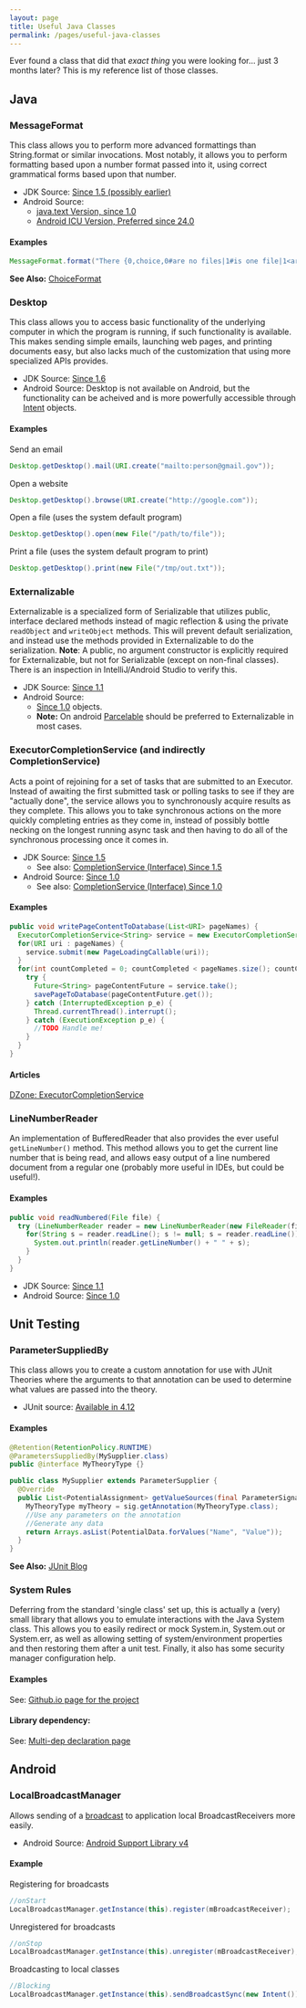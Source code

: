 ```yaml
---
layout: page
title: Useful Java Classes
permalink: /pages/useful-java-classes
---
```


Ever found a class that did that *exact thing* you were looking for... just 3 months later? This is my reference list of those classes.

Java
------

### MessageFormat
This class allows you to perform more advanced formattings than String.format or similar invocations. Most notably, it allows you to perform formatting based upon a number format passed into it, using correct grammatical forms based upon that number.

* JDK Source: [Since 1.5 (possibly earlier)](https://docs.oracle.com/javase/8/docs/api/java/text/MessageFormat.html)
* Android Source:
  * [java.text Version, since 1.0](https://developer.android.com/reference/java/text/MessageFormat.html)
  * [Android ICU Version, Preferred since 24.0](https://developer.android.com/reference/android/icu/text/MessageFormat.html) 


#### Examples
```java
MessageFormat.format("There {0,choice,0#are no files|1#is one file|1<are {0,number,integer} files}", 3)
```

**See Also:** [ChoiceFormat](https://docs.oracle.com/javase/8/docs/api/java/text/ChoiceFormat.html)

### Desktop
This class allows you to access basic functionality of the underlying computer in which the program is running, if such functionality is available. This makes sending simple emails, launching web pages, and printing documents easy, but also lacks much of the customization that using more specialized APIs provides.

* JDK Source: [Since 1.6](https://docs.oracle.com/javase/8/docs/api/java/awt/Desktop.html)
* Android Source: Desktop is not available on Android, but the functionality can be acheived and is more powerfully accessible through [Intent](https://developer.android.com/reference/android/content/Intent.html) objects.

#### Examples

Send an email

```java
Desktop.getDesktop().mail(URI.create("mailto:person@gmail.gov"));
```
Open a website

```java
Desktop.getDesktop().browse(URI.create("http://google.com"));
```

Open a file (uses the system default program)

```java
Desktop.getDesktop().open(new File("/path/to/file"));
```

Print a file (uses the system default program to print)

```java
Desktop.getDesktop().print(new File("/tmp/out.txt"));
```

### Externalizable
Externalizable is a specialized form of Serializable that utilizes public, interface declared methods instead of magic reflection & using the private `readObject` and `writeObject` methods. This will prevent default serialization, and instead use the methods provided in Externalizable to do the serialization. **Note**: A public, no argument constructor is explicitly required for Externalizable, but not for Serializable (except on non-final classes). There is an inspection in IntelliJ/Android Studio to verify this.

* JDK Source: [Since 1.1](https://docs.oracle.com/javase/8/docs/api/java/io/Externalizable.html)
* Android Source: 
  * [Since 1.0](https://developer.android.com/reference/java/io/Externalizable.html) objects.
  * **Note:** On android [Parcelable](https://developer.android.com/reference/android/os/Parcelable.html) should be preferred to Externalizable in most cases.

### ExecutorCompletionService (and indirectly CompletionService)
Acts a point of rejoining for a set of tasks that are submitted to an Executor. Instead of awaiting the first submitted task or polling tasks to see if they are "actually done", the service allows you to synchronously acquire results as they complete. This allows you to take synchronous actions on the more quickly completing entries as they come in, instead of possibly bottle necking on the longest running async task and then having to do all of the synchronous processing once it comes in.

* JDK Source: [Since 1.5](https://docs.oracle.com/javase/7/docs/api/java/util/concurrent/ExecutorCompletionService.html)
  * See also: [CompletionService (Interface) Since 1.5](https://docs.oracle.com/javase/7/docs/api/java/util/concurrent/CompletionService.html)
* Android Source: [Since 1.0](https://developer.android.com/reference/java/util/concurrent/ExecutorCompletionService.html)
  * See also: [CompletionService (Interface) Since 1.0](https://developer.android.com/reference/java/util/concurrent/CompletionService.html)

#### Examples
```java
public void writePageContentToDatabase(List<URI> pageNames) {
  ExecutorCompletionService<String> service = new ExecutorCompletionService<>(mBackgroundLoadingPool);
  for(URI uri : pageNames) {
    service.submit(new PageLoadingCallable(uri));
  }
  for(int countCompleted = 0; countCompleted < pageNames.size(); countCompleted++) {
    try {
      Future<String> pageContentFuture = service.take();
      savePageToDatabase(pageContentFuture.get());
    } catch (InterruptedException p_e) {
      Thread.currentThread().interrupt();
    } catch (ExecutionException p_e) {
      //TODO Handle me!
    }
  }
}
```

#### Articles
[DZone: ExecutorCompletionService](https://dzone.com/articles/executorcompletionservice) 

### LineNumberReader
An implementation of BufferedReader that also provides the ever useful ```getLineNumber()``` method. This method allows you to get the current line number that is being read, and allows easy output of a line numbered document from a regular one (probably more useful in IDEs, but could be useful!).

#### Examples
```java
public void readNumbered(File file) {
  try (LineNumberReader reader = new LineNumberReader(new FileReader(file))) {
    for(String s = reader.readLine(); s != null; s = reader.readLine()) {
      System.out.println(reader.getLineNumber() + " " + s);
    }
  }
}
```

* JDK Source: [Since 1.1](http://docs.oracle.com/javase/7/docs/api/java/io/LineNumberReader.html)
* Android Source: [Since 1.0](https://developer.android.com/reference/java/io/LineNumberReader.html)


Unit Testing
------

### ParameterSuppliedBy
This class allows you to create a custom annotation for use with JUnit Theories where the arguments to that annotation can be used to determine what values are passed into the theory.

* JUnit source: [Available in 4.12](http://junit.org/junit4/javadoc/4.12/org/junit/experimental/theories/ParametersSuppliedBy.html)


#### Examples
```java
@Retention(RetentionPolicy.RUNTIME)
@ParametersSuppliedBy(MySupplier.class)
public @interface MyTheoryType {}

public class MySupplier extends ParameterSupplier {
  @Override
  public List<PotentialAssignment> getValueSources(final ParameterSignature sig) throws Throwable {
    MyTheoryType myTheory = sig.getAnnotation(MyTheoryType.class);
    //Use any parameters on the annotation
    //Generate any data
    return Arrays.asList(PotentialData.forValues("Name", "Value"));
  }
}

```

**See Also:** [JUnit Blog](http://www.junit-blog.com/search/label/parameterSuppliedBy)

### System Rules
Deferring from the standard 'single class' set up, this is actually a (very) small library that allows you to emulate interactions with the Java System class. This allows you to easily redirect or mock System.in, System.out or System.err, as well as allowing setting of system/environment properties and then restoring them after a unit test. Finally, it also has some security manager configuration help.

#### Examples
See: [Github.io page for the project](stefanbirkner.github.io/system-rules/)

#### Library dependency:
See: [Multi-dep declaration page](http://stefanbirkner.github.io/system-rules/download.html)

Android
------

### LocalBroadcastManager
Allows sending of a [broadcast](https://developer.android.com/reference/android/content/Context.html#sendBroadcast%28android.content.Intent%29) to application local BroadcastReceivers more easily.

* Android Source: [Android Support Library v4](https://developer.android.com/reference/android/support/v4/content/LocalBroadcastManager.html)

#### Example

Registering for broadcasts

```java
//onStart
LocalBroadcastManager.getInstance(this).register(mBroadcastReceiver);
```

Unregistered for broadcasts

```java
//onStop
LocalBroadcastManager.getInstance(this).unregister(mBroadcastReceiver);
```

Broadcasting to local classes

```java
//Blocking
LocalBroadcastManager.getInstance(this).sendBroadcastSync(new Intent());
```
